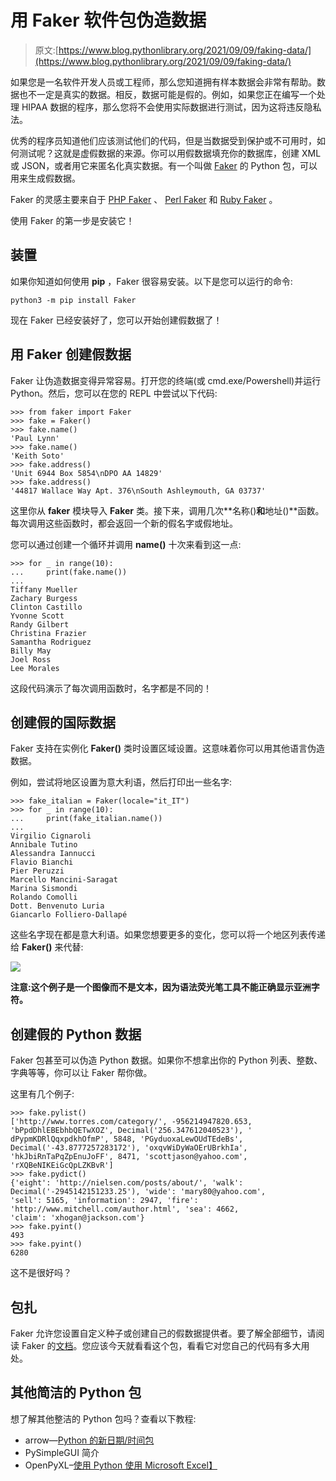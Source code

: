 # 用 Faker 软件包伪造数据

> 原文:[https://www.blog.pythonlibrary.org/2021/09/09/faking-data/](https://www.blog.pythonlibrary.org/2021/09/09/faking-data/)

如果您是一名软件开发人员或工程师，那么您知道拥有样本数据会非常有帮助。数据也不一定是真实的数据。相反，数据可能是假的。例如，如果您正在编写一个处理 HIPAA 数据的程序，那么您将不会使用实际数据进行测试，因为这将违反隐私法。

优秀的程序员知道他们应该测试他们的代码，但是当数据受到保护或不可用时，如何测试呢？这就是虚假数据的来源。你可以用假数据填充你的数据库，创建 XML 或 JSON，或者用它来匿名化真实数据。有一个叫做 [Faker](https://faker.readthedocs.io/en/master/) 的 Python 包，可以用来生成假数据。

Faker 的灵感主要来自于 [PHP Faker](https://github.com/fzaninotto/Faker) 、 [Perl Faker](http://search.cpan.org/~jasonk/Data-Faker-0.07/) 和 [Ruby Faker](https://github.com/stympy/faker) 。

使用 Faker 的第一步是安装它！

## 装置

如果你知道如何使用 **pip** ，Faker 很容易安装。以下是您可以运行的命令:

```
python3 -m pip install Faker
```

现在 Faker 已经安装好了，您可以开始创建假数据了！

## 用 Faker 创建假数据

Faker 让伪造数据变得异常容易。打开您的终端(或 cmd.exe/Powershell)并运行 Python。然后，您可以在您的 REPL 中尝试以下代码:

```
>>> from faker import Faker
>>> fake = Faker()
>>> fake.name()
'Paul Lynn'
>>> fake.name()
'Keith Soto'
>>> fake.address()
'Unit 6944 Box 5854\nDPO AA 14829'
>>> fake.address()
'44817 Wallace Way Apt. 376\nSouth Ashleymouth, GA 03737'
```

这里你从 **faker** 模块导入 **Faker** 类。接下来，调用几次**名称()**和**地址()**函数。每次调用这些函数时，都会返回一个新的假名字或假地址。

您可以通过创建一个循环并调用 **name()** 十次来看到这一点:

```
>>> for _ in range(10):
...     print(fake.name())
... 
Tiffany Mueller
Zachary Burgess
Clinton Castillo
Yvonne Scott
Randy Gilbert
Christina Frazier
Samantha Rodriguez
Billy May
Joel Ross
Lee Morales

```

这段代码演示了每次调用函数时，名字都是不同的！

## 创建假的国际数据

Faker 支持在实例化 **Faker()** 类时设置区域设置。这意味着你可以用其他语言伪造数据。

例如，尝试将地区设置为意大利语，然后打印出一些名字:

```
>>> fake_italian = Faker(locale="it_IT")
>>> for _ in range(10):
...     print(fake_italian.name())
... 
Virgilio Cignaroli
Annibale Tutino
Alessandra Iannucci
Flavio Bianchi
Pier Peruzzi
Marcello Mancini-Saragat
Marina Sismondi
Rolando Comolli
Dott. Benvenuto Luria
Giancarlo Folliero-Dallapé

```

这些名字现在都是意大利语。如果您想要更多的变化，您可以将一个地区列表传递给 **Faker()** 来代替:

![](../Images/868e04f5cac166a694f5f2fbe12ad269.png)

**注意:这个例子是一个图像而不是文本，因为语法荧光笔工具不能正确显示亚洲字符。**

## 创建假的 Python 数据

Faker 包甚至可以伪造 Python 数据。如果你不想拿出你的 Python 列表、整数、字典等等，你可以让 Faker 帮你做。

这里有几个例子:

```
>>> fake.pylist()
['http://www.torres.com/category/', -956214947820.653, 'bPpdDhlEBEbhbQETwXOZ', Decimal('256.347612040523'), '
dPypmKDRlQqxpdkhOfmP', 5848, 'PGyduoxaLewOUdTEdeBs', Decimal('-43.8777257283172'), 'oxqvWiDyWaOErUBrkhIa', 
'hkJbiRnTaPqZpEnuJoFF', 8471, 'scottjason@yahoo.com', 'rXQBeNIKEiGcQpLZKBvR']
>>> fake.pydict()
{'eight': 'http://nielsen.com/posts/about/', 'walk': Decimal('-2945142151233.25'), 'wide': 'mary80@yahoo.com', 
'sell': 5165, 'information': 2947, 'fire': 'http://www.mitchell.com/author.html', 'sea': 4662, 
'claim': 'xhogan@jackson.com'}
>>> fake.pyint()
493
>>> fake.pyint()
6280
```

这不是很好吗？

## 包扎

Faker 允许您设置自定义种子或创建自己的假数据提供者。要了解全部细节，请阅读 Faker 的[文档](https://faker.readthedocs.io/en/master/)。您应该今天就看看这个包，看看它对您自己的代码有多大用处。

## 其他简洁的 Python 包

想了解其他整洁的 Python 包吗？查看以下教程:

*   arrow—[Python 的新日期/时间包](https://www.blog.pythonlibrary.org/2014/08/05/arrow-a-new-date-time-package-for-python/)
*   PySimpleGUI 简介
*   OpenPyXL–[使用 Python 使用 Microsoft Excel】](https://www.blog.pythonlibrary.org/2020/11/03/openpyxl-working-with-microsoft-excel-using-python/)